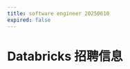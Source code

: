 ```yaml
---
title: software engineer 20250610
expired: false
---
```


# Databricks 招聘信息

<JobPostingTable job-posting-json-path="databricks/data/software-engineer-20250610.json" />
